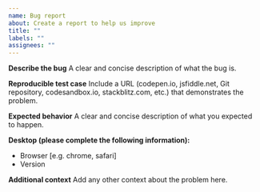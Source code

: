 ```yaml
---
name: Bug report
about: Create a report to help us improve
title: ""
labels: ""
assignees: ""
---
```


**Describe the bug**
A clear and concise description of what the bug is.

**Reproducible test case**
Include a URL (codepen.io, jsfiddle.net, Git repository, codesandbox.io, stackblitz.com, etc.) that demonstrates the problem.

**Expected behavior**
A clear and concise description of what you expected to happen.

**Desktop (please complete the following information):**

-   Browser [e.g. chrome, safari]
-   Version

**Additional context**
Add any other context about the problem here.
